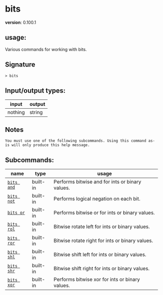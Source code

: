 # bits

**version**: 0.100.1

## **usage**:

Various commands for working with bits.

## Signature

`> bits `

## Input/output types:

| input   | output |
| ------- | ------ |
| nothing | string |

## Notes

```text
You must use one of the following subcommands. Using this command as-is will only produce this help message.
```

## Subcommands:

| name                                     | type     | usage                                           |
| ---------------------------------------- | -------- | ----------------------------------------------- |
| [`bits and`](/commands/docs/bits_and.md) | built-in | Performs bitwise and for ints or binary values. |
| [`bits not`](/commands/docs/bits_not.md) | built-in | Performs logical negation on each bit.          |
| [`bits or`](/commands/docs/bits_or.md)   | built-in | Performs bitwise or for ints or binary values.  |
| [`bits rol`](/commands/docs/bits_rol.md) | built-in | Bitwise rotate left for ints or binary values.  |
| [`bits ror`](/commands/docs/bits_ror.md) | built-in | Bitwise rotate right for ints or binary values. |
| [`bits shl`](/commands/docs/bits_shl.md) | built-in | Bitwise shift left for ints or binary values.   |
| [`bits shr`](/commands/docs/bits_shr.md) | built-in | Bitwise shift right for ints or binary values.  |
| [`bits xor`](/commands/docs/bits_xor.md) | built-in | Performs bitwise xor for ints or binary values. |
